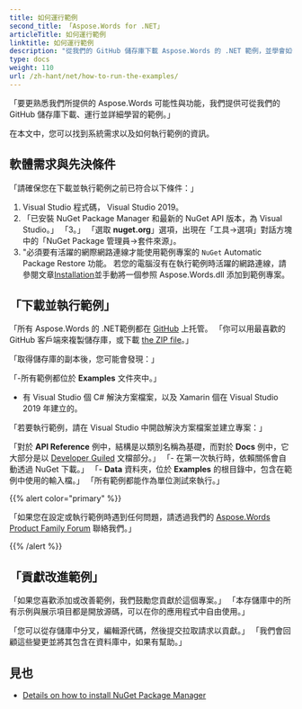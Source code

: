 ```yaml
---
title: 如何運行範例
second_title: 「Aspose.Words for .NET」
articleTitle: 如何運行範例
linktitle: 如何運行範例
description: "從我們的 GitHub 儲存庫下載 Aspose.Words 的 .NET 範例，並學會如何使用 C# 來運行它們以熟悉 Aspose.Words 的可能性與功能。"
type: docs
weight: 110
url: /zh-hant/net/how-to-run-the-examples/
---
```


「要更熟悉我們所提供的 Aspose.Words 可能性與功能，我們提供可從我們的 GitHub 儲存庫下載、運行並詳細學習的範例。」

在本文中，您可以找到系統需求以及如何執行範例的資訊。

## 軟體需求與先決條件

「請確保您在下載並執行範例之前已符合以下條件：」

1. Visual Studio 程式碼， Visual Studio 2019。
2. 「已安裝 NuGet Package Manager 和最新的 NuGet API 版本，為 Visual Studio。」
「3。」 「選取 **nuget.org**」選項，出現在「工具→選項」對話方塊中的「NuGet Package 管理員→套件來源」。
4. "必須要有活躍的網際網路連線才能使用範例專案的 `NuGet` Automatic Package Restore 功能。 若您的電腦沒有在執行範例時活躍的網路連線，請參閱文章[Installation](/words/net/installation/)並手動將一個参照 Aspose.Words.dll 添加到範例專案。

## 「下載並執行範例」

「所有 Aspose.Words 的 .NET範例都在 [GitHub](https://github.com/aspose-words/Aspose.Words-for-.NET) 上托管。 「你可以用最喜歡的 GitHub 客戶端來複製儲存庫，或下載 [the ZIP file](https://github.com/aspose-words/Aspose.Words-for-.NET/archive/master.zip)。」

「取得儲存庫的副本後，您可能會發現：」

「-所有範例都位於 **Examples** 文件夾中。」
- 有 Visual Studio 個 C# 解決方案檔案，以及 Xamarin 個在 Visual Studio 2019 年建立的。

「若要執行範例，請在 Visual Studio 中開啟解決方案檔案並建立專案：」

「對於 **API Reference** 例中，結構是以類別名稱為基礎，而對於 **Docs** 例中，它大部分是以 [Developer Guiled](/words/net/developer-guide/) 文檔部分。」
「- 在第一次執行時，依賴關係會自動透過 NuGet 下載。」
「- **Data** 資料夾，位於 **Examples** 的根目錄中，包含在範例中使用的輸入檔。」
「所有範例都能作為單位測試來執行。」

{{% alert color="primary" %}}

「如果您在設定或執行範例時遇到任何問題，請透過我們的 [Aspose.Words Product Family Forum](https://forum.aspose.com/c/words/8) 聯絡我們。」

{{% /alert %}}

## 「貢獻改進範例」

「如果您喜歡添加或改善範例，我們鼓勵您貢獻於這個專案。」 「本存儲庫中的所有示例與展示項目都是開放源碼，可以在你的應用程式中自由使用。」

「您可以從存儲庫中分叉，編輯源代碼，然後提交拉取請求以貢獻。」 「我們會回顧這些變更並將其包含在資料庫中，如果有幫助。」

## 見也

- [Details on how to install NuGet Package Manager](https://docs.microsoft.com/nuget/guides/install-nuget)
